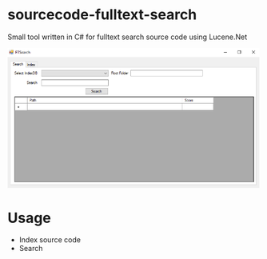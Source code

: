 # sourcecode-fulltext-search
Small tool written in C# for fulltext search source code using Lucene.Net

![Source code fulltext search](./docs/fulltext-search.png "Source code fulltext search")

# Usage
- Index source code  
- Search  
